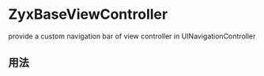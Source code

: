 # ZyxBaseViewController
provide a custom navigation bar of view controller in UINavigationController

## 用法
